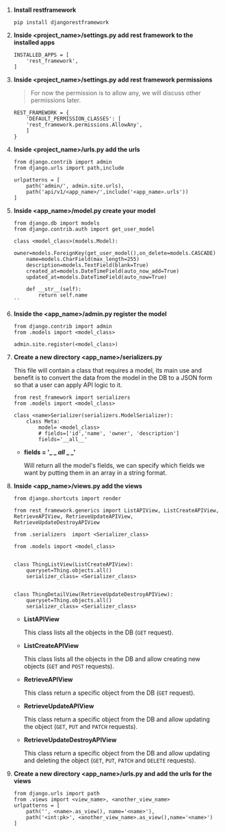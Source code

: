 1. **Install restframework**

    ```
    pip install djangorestframework
    ```

2. **Inside <project_name>/settings.py add rest framework to the installed apps**

    ```
    INSTALLED_APPS = [
        'rest_framework',
    ]
    ```

3. **Inside <project_name>/settings.py add rest framework permissions**

    > For now the permission is to allow any, we will discuss other permissions later.

    ```
    REST_FRAMEWORK = {
        'DEFAULT_PERMISSION_CLASSES': [
        'rest_framework.permissions.AllowAny',
        ]
    }
    ```

4. **Inside <project_name>/urls.py add the urls**

    ```
    from django.contrib import admin
    from django.urls import path,include

    urlpatterns = [
        path('admin/', admin.site.urls),
        path('api/v1/<app_name>/',include('<app_name>.urls'))
    ]

    ```

5. **Inside <app_name>/model.py create your model**

    ```
    from django.db import models
    from django.contrib.auth import get_user_model

    class <model_class>(models.Model):
        owner=models.ForeignKey(get_user_model(),on_delete=models.CASCADE)
        name=models.CharField(max_length=255)
        description=models.TextField(blank=True)
        created_at=models.DateTimeField(auto_now_add=True)
        updated_at=models.DateTimeField(auto_now=True)

        def __str__(self):
            return self.name
    ``

6. **Inside the <app_name>/admin.py register the model**

    ```
    from django.contrib import admin
    from .models import <model_class>
    
    admin.site.register(<model_class>)
    ```

7. **Create a new directory <app_name>/serializers.py**

    This file will contain a class that requires a model, its main use and benefit is to convert the data from the model in the DB to a JSON form so that a user can apply API logic to it.

    ```
    from rest_framework import serializers
    from .models import <model_class>

    class <name>Serializer(serializers.ModelSerializer):
        class Meta:
            model= <model_class>
            # fields=['id','name', 'owner', 'description']
            fields='__all__'
    ```

    - **fields = '_ _ _all_ _ _'**

        Will return all the model's fields, we can specify which fields we want by putting them in an array in a string format.

8. **Inside <app_name>/views.py add the views**

    ```
    from django.shortcuts import render

    from rest_framework.generics import ListAPIView, ListCreateAPIView, RetrieveAPIView, RetrieveUpdateAPIView, RetrieveUpdateDestroyAPIView

    from .serializers  import <Serializer_class>

    from .models import <model_class>


    class ThingListView(ListCreateAPIView):
        queryset=Thing.objects.all()
        serializer_class= <Serializer_class>


    class ThingDetailView(RetrieveUpdateDestroyAPIView):
        queryset=Thing.objects.all()
        serializer_class= <Serializer_class>

    ```
    - **ListAPIView**

        This class lists all the objects in the DB (`GET` request).

    - **ListCreateAPIView**

        This class lists all the objects in the DB and allow creating new objects (`GET` and `POST` requests).

    - **RetrieveAPIView**

        This class return a specific object from the DB (`GET` request).

    - **RetrieveUpdateAPIView**

        This class return a specific object from the DB and allow updating the object (`GET`, `PUT` and `PATCH` requests).

    - **RetrieveUpdateDestroyAPIView**

        This class return a specific object from the DB and allow updating and deleting the object (`GET`, `PUT`, `PATCH` and `DELETE` requests).

9. **Create a new directory <app_name>/urls.py and add the urls for the views**

    ```
    from django.urls import path
    from .views import <view_name>, <another_view_name>
    urlpatterns = [
        path('', <name>.as_view(), name='<name>'),
        path('<int:pk>', <another_view_name>.as_view(),name='<name>')
    ]
    ```
